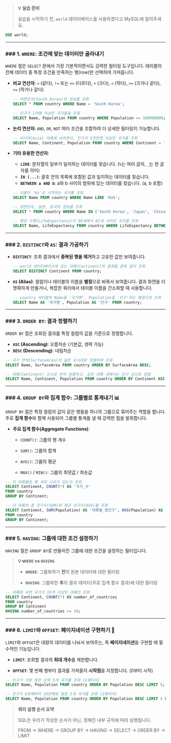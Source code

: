 

> **💡 실습 준비**
>
> 실습을 시작하기 전, `world` 데이터베이스를 사용하겠다고 MySQL에 알려주세요.


```sql
USE world;
 ```

---

### ### 1. `WHERE`: 조건에 맞는 데이터만 골라내기

`WHERE` 절은 `SELECT` 문에서 가장 기본적이면서도 강력한 필터링 도구입니다. 테이블의 전체 데이터 중 특정 조건을 만족하는 행(row)만 선택하여 가져옵니다.

* **비교 연산자**: `=` (같다), `!=` 또는 `<>` (다르다), `>` (크다), `<` (작다), `>=` (크거나 같다), `<=` (작거나 같다)
    ```sql
    -- 대한민국(South Korea)의 정보를 조회
    SELECT * FROM country WHERE Name = 'South Korea';

    -- 인구가 1억명 이상인 국가들을 조회
    SELECT Name, Population FROM country WHERE Population >= 100000000;
    ```

* **논리 연산자**: `AND`, `OR`, `NOT`
    여러 조건을 조합하여 더 상세한 필터링이 가능합니다.
    ```sql
    -- 아시아(Asia) 대륙에 속하면서, 인구가 5천만명 이상인 국가를 조회
    SELECT Name, Continent, Population FROM country WHERE Continent = 'Asia' AND Population >= 50000000;
    ```

* **기타 유용한 연산자**:
    * **`LIKE`**: 문자열의 일부가 일치하는 데이터를 찾습니다. (`%`는 여러 글자, `_`는 한 글자를 의미)
    * **`IN (...)`**: 괄호 안의 목록에 포함된 값과 일치하는 데이터를 찾습니다.
    * **`BETWEEN a AND b`**: a와 b 사이의 범위에 있는 데이터를 찾습니다. (a, b 포함)

    ```sql
    -- 이름이 'Ko'로 시작하는 국가를 조회
    SELECT Name FROM country WHERE Name LIKE 'Ko%';

    -- 대한민국, 일본, 중국의 정보를 조회
    SELECT * FROM country WHERE Name IN ('South Korea', 'Japan', 'China');

    -- 평균 수명(LifeExpectancy)이 80세에서 82세 사이인 국가를 조회
    SELECT Name, LifeExpectancy FROM country WHERE LifeExpectancy BETWEEN 80 AND 82;
    ```

---

### ### 2. `DISTINCT`와 `AS`: 결과 가공하기

* **`DISTINCT`**: 조회 결과에서 **중복된 행을 제거**하고 고유한 값만 보여줍니다.
    ```sql
    -- world 데이터베이스에 있는 대륙(Continent)의 종류를 중복 없이 조회
    SELECT DISTINCT Continent FROM country;
    ```

* **`AS` (Alias)**: 컬럼이나 테이블의 이름을 **별칭**으로 바꿔서 보여줍니다. 결과 화면을 더 명확하게 만들거나, 복잡한 쿼리에서 테이블 이름을 간소화할 때 사용합니다.
    ```sql
    -- country 테이블의 Name을 '국가명', Population을 '인구'라는 별칭으로 조회
    SELECT Name AS '국가명', Population AS '인구' FROM country;
    ```

---

### ### 3. `ORDER BY`: 결과 정렬하기

`ORDER BY` 절은 조회된 결과를 특정 컬럼의 값을 기준으로 정렬합니다.

* **`ASC` (Ascending)**: 오름차순 (기본값, 생략 가능)
* **`DESC` (Descending)**: 내림차순

```sql
-- 국가 면적(SurfaceArea)이 넓은 순서대로 정렬하여 조회
SELECT Name, SurfaceArea FROM country ORDER BY SurfaceArea DESC;

-- 대륙(Continent) 순으로 먼저 정렬하고, 같은 대륙 내에서는 인구 순으로 정렬
SELECT Name, Continent, Population FROM country ORDER BY Continent ASC, Population DESC;
````

---

### ### 4. `GROUP BY`와 집계 함수: 그룹별로 통계내기 📊

`GROUP BY` 절은 특정 컬럼의 값이 같은 행들을 하나의 그룹으로 묶어주는 역할을 합니다. 주로 **집계 함수**와 함께 사용되어 그룹별 통계를 낼 때 강력한 힘을 발휘합니다.

- **주요 집계 함수(Aggregate Functions)**:
    
    - `COUNT()`: 그룹의 행 개수
        
    - `SUM()`: 그룹의 합계
        
    - `AVG()`: 그룹의 평균
        
    - `MAX()` / `MIN()`: 그룹의 최댓값 / 최솟값
        



```SQL
-- 각 대륙별로 몇 개의 나라가 있는지 조회
SELECT Continent, COUNT(*) AS '국가_수'
FROM country
GROUP BY Continent;

-- 각 대륙의 총 인구수(SUM)와 평균 인구수(AVG)를 조회
SELECT Continent, SUM(Population) AS '대륙별_총인구', AVG(Population) AS '대륙별_평균인구'
FROM country
GROUP BY Continent;
```

---

### ### 5. `HAVING`: 그룹에 대한 조건 설정하기

`HAVING` 절은 `GROUP BY`로 만들어진 그룹에 대한 조건을 설정하는 필터입니다.

> **💡 `WHERE` vs `HAVING`**
> 
> - **`WHERE`**: 그룹화하기 **전**의 원본 데이터에 대한 필터링
>     
> - **`HAVING`**: 그룹화한 **후**의 결과 데이터(주로 집계 함수 결과)에 대한 필터링
>     



```SQL
-- 대륙에 속한 국가가 10개 이상인 대륙만 조회
SELECT Continent, COUNT(*) AS number_of_countries
FROM country
GROUP BY Continent
HAVING number_of_countries >= 10;
```

---

### ### 6. `LIMIT`와 `OFFSET`: 페이지네이션 구현하기 📖

`LIMIT`와 `OFFSET`은 대량의 데이터를 나눠서 보여주는, 즉 **페이지네이션**을 구현할 때 필수적인 기능입니다.

- **`LIMIT`**: 조회할 결과의 **최대 개수**를 제한합니다.
    
- **`OFFSET`**: 몇 번째 행부터 결과를 가져올지 **시작점**을 지정합니다. (0부터 시작)
    



```SQL
-- 인구가 가장 많은 상위 5개 국가를 조회 (1페이지)
SELECT Name, Population FROM country ORDER BY Population DESC LIMIT 5;

-- 인구가 6번째부터 10번째로 많은 5개 국가를 조회 (2페이지)
SELECT Name, Population FROM country ORDER BY Population DESC LIMIT 5 OFFSET 5;
```

> **쿼리 실행 순서 요약**
> 
> SQL은 우리가 작성한 순서가 아닌, 정해진 내부 규칙에 따라 실행됩니다.
> 
> FROM → WHERE → GROUP BY → HAVING → SELECT → ORDER BY → LIMIT